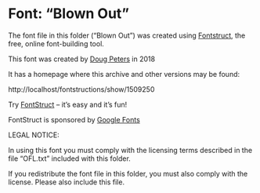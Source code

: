 ﻿# Font: “Blown Out”

The font file in this folder (“Blown Out”) was created using [Fontstruct](https://fontstruct.com), the free, online font-building tool.

This font was created by [Doug Peters](http://localhost/fontstructors/595075/symbioticdesign) in 2018

It has a homepage where this archive and other versions may be found: 

http://localhost/fontstructions/show/1509250


Try [FontStruct](https://fontstruct.com) – it’s easy and it’s fun!

FontStruct is sponsored by [Google Fonts](https://fonts.google.com)

LEGAL NOTICE:

In using this font you must comply with the licensing terms
described in the file “OFL.txt” included with this folder.

If you redistribute the font file in this folder, you must also
comply with the license.  Please also include this file.

